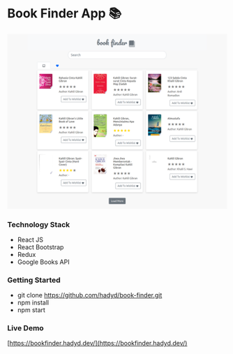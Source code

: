 # Book Finder App 📚

![Gambar 1](src/assets/images/preview-app.png)
### Technology Stack
 - React JS
 - React Bootstrap
 - Redux
 - Google Books API

### Getting Started
 - git clone https://github.com/hadyd/book-finder.git
 - npm install
 - npm start

### Live Demo
[https://bookfinder.hadyd.dev/](https://bookfinder.hadyd.dev/)